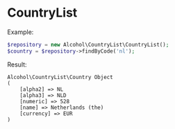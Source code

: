 # CountryList

Example:

```php
$repository = new Alcohol\CountryList\CountryList();
$country = $repository->findByCode('nl');
```

Result:

```
Alcohol\CountryList\Country Object
(
    [alpha2] => NL
    [alpha3] => NLD
    [numeric] => 528
    [name] => Netherlands (the)
    [currency] => EUR
)
```
